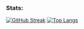### Stats:
[![GitHub Streak](http://github-readme-streak-stats.herokuapp.com?user=snailrake&theme=dark&background=000000)](https://git.io/streak-stats)
[![Top Langs](https://github-readme-stats.vercel.app/api/top-langs/?username=snailrake&layout=compact&theme=vision-friendly-dark)](https://github.com/anuraghazra/github-readme-stats)
